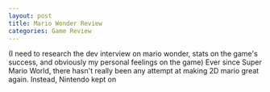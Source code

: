 ```yaml
---
layout: post
title: Mario Wonder Review
categories: Game Review
---
```

(I need to research the dev interview on mario wonder, stats on the game's success, and obviously my personal feelings on the game)
Ever since Super Mario World, there hasn't really been any attempt at making 2D mario great again. Instead, Nintendo kept on 
<!--stackedit_data:
eyJoaXN0b3J5IjpbMTQ5NDUyNTgwOSwxNDQwMzM3MjA2XX0=
-->